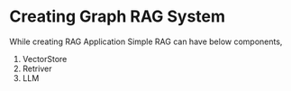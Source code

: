 # Creating Graph RAG System

While creating RAG Application Simple RAG can have below components,

1. VectorStore
2. Retriver
2. LLM
